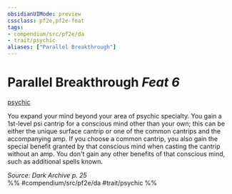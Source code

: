 ```yaml
---
obsidianUIMode: preview
cssclass: pf2e,pf2e-feat
tags:
- compendium/src/pf2e/da
- trait/psychic
aliases: ["Parallel Breakthrough"]
---
```

# Parallel Breakthrough  *Feat 6*  
[psychic](../../Rules/traits/psychic-da.md)  


You expand your mind beyond your area of psychic specialty. You gain a 1st-level psi cantrip for a conscious mind other than your own; this can be either the unique surface cantrip or one of the common cantrips and the accompanying amp. If you choose a common cantrip, you also gain the special benefit granted by that conscious mind when casting the cantrip without an amp. You don't gain any other benefits of that conscious mind, such as additional spells known.

*Source: Dark Archive p. 25*  
%% #compendium/src/pf2e/da #trait/psychic %%